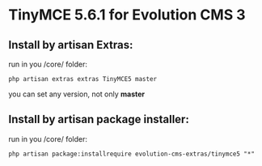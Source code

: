 # TinyMCE 5.6.1 for Evolution CMS 3

## Install by artisan Extras:

run in you /core/ folder:

```php artisan extras extras TinyMCE5 master```

you can set any version, not only **master**


## Install by artisan package installer: 

run in you /core/ folder:

```php artisan package:installrequire evolution-cms-extras/tinymce5 "*"```






